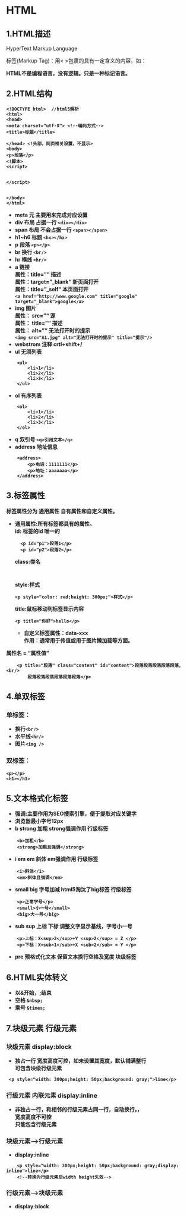 
# HTML

## 1.HTML描述  
HyperText Markup Language

标签(Markup Tag)：用< >包裹的具有一定含义的内容，如：<strong>  </storng>

HTML不是编程语言，没有逻辑。只是一种标记语言。

## 2.HTML结构
```
<!DOCTYPE html>  //html5解析
<html>
<head>
<meta charset="utf-8"> <!--编码方式-->
<title>标题</title>

</head> <!头部，网页相关设置，不显示>
<body>
<p>段落</p>
<!脚本>
<script> 


</script>


</body>
</html>
```
+ meta 元 主要用来完成对应设置
+ div 布局 占据一行
`<div></div>`
+ span 布局 不会占据一行
`<span></span>`
+ h1~h6 标题
`<hx></hx>`
+ p 段落
`<p></p>`
+ br 换行
`<br/>`
+ hr 横线
`<hr/>`
+ a 链接<br/>
属性：title=”“ 描述 <br/>
属性：target=”_blank“ 新页面打开 <br/>
属性：title=”_self“ 本页面打开 <br/>
`<a href="http://www.google.com" title="google" target="_blank">google</a>`
+ img 图片 <br/>
属性： src=”“   源 <br/>
属性： title=”“ 描述 <br/>
属性： alt=”“   无法打开时的提示 <br/>
`<img src="A1.jpg" alt="无法打开时的提示" title="提示"/>`
+ webstrom 注释 crtl+shift+/
+ ul 无须列表
```
    <ul>
        <li>1</li>
        <li>2</li>
        <li>3</li>
    </ul>
```
+ ol 有序列表
```
    <ol>
        <li>1</li>
        <li>2</li>
        <li>3</li>
    </ol>
```
+ q 双引号 `<q>引用文本</q>`
+ address 地址信息
```
    <address>
        <p>电话：1111111</p>
        <p>地址：aaaaaaa</p>
    </address>
```
## 3.标签属性
标签属性分为 通用属性 自有属性和自定义属性。</br>
+ 通用属性:所有标签都具有的属性。</br>
  id:  标签的id 唯一的</br>
  ```
    <p id="p1">段落1</p>
    <p id="p2">段落2</p>
  ```  
  class:类名  </br>
  ```
  
  
  ```
  style:样式  </br>
  ```
  <p style="color: red;height: 300px;">样式</p>
  ```
  title:鼠标移动到标签显示内容</br>
  ```
  <p title="你好">hello</p>
  ```
  + 自定义标签属性：data-xxx<br/>
    作用：通常用于传值或用于图片懒加载等方面。
    
属性名 = “属性值”
```
    <p title="段落" class="content" id="content">段落段落段落段落段落,<br/>
        段落段落段落段落段落段落</p>
 ```
## 4.单双标签
### 单标签：<br/>
+ 换行`<br/>`<br/>
+ 水平线`<hr/>`<br/>
+ 图片`<img />`<br/>
### 双标签：<br/>
```
<p></p>
<h1></h1>
```
## 5.文本格式化标签
+ 强调:主要作用为SEO搜索引擎，便于提取对应关键字
+ 浏览器最小字号12px
+ b strong 加粗 strong强调作用 行级标签
```
    <b>加粗</b>
    <strong>加粗且强调</strong>
```
+ i em  em 斜体 em强调作用 行级标签
```
    <i>斜体</i>
    <em>斜体且强调</em>
```
+ small big 字号加减 html5淘汰了big标签 行级标签
```
    <p>正常字号</p>
    <small>小一号</small>
    <big>大一号</big>   
```
+ sub sup 上标 下标 调整文字显示基线，字号小一号
```
    <p>上标：X<sup>2</sup>+Y <sup>2</sup> = Z </p>
    <p>下标：X<sub>1</sub>+X <sub>2</sub> = Y </p>
```
+ pre  预格式化文本 保留文本换行空格及宽度 块级标签
## 6.HTML实体转义
+ 以&开始，;结束
+ 空格 `&nbsp;`
+ 乘号 `&times;`

## 7.块级元素 行级元素
### 块级元素 display:block
+ 独占一行 宽度高度可控，如未设置其宽度，默认铺满整行<br/>
  可包含块级行级元素
```
 <p style="width: 300px;height: 50px;background: gray;">line</p>
```
### 行级元素 内联元素 display:inline
+ 非独占一行，和相邻的行级元素占同一行，自动换行。，<br/>
  宽度高度不可控<br/>
  只能包含行级元素
### 块级元素-->行级元素
+ display:inline
```
    <p style="width: 300px;height: 50px;background: gray;display: inline">line</p>
    <!--转换为行级元素后width height失效-->
```
### 行级元素-->块级元素
+ display:block
